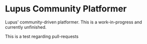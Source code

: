 # Lupus Community Platformer
Lupus' community-driven platformer. This is a work-in-progress and currently unfinished.

This is a test regarding pull-requests
